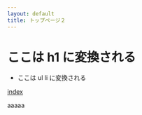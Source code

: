 ```yaml
---
layout: default
title: トップページ２
---
```


# ここは h1 に変換される

* ここは ul li に変換される

[index](./index.html "index2")

aaaaa

